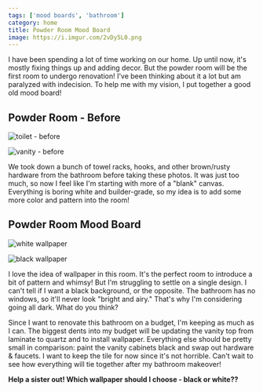 ```yaml
---
tags: ['mood boards', 'bathroom']
category: home
title: Powder Room Mood Board
image: https://i.imgur.com/2vDy5L0.png
---
```


I have been spending a lot of time working on our home. Up until now, it's mostly fixing things up and adding decor. But the powder room will be the first room to undergo renovation! I've been thinking about it a lot but am paralyzed with indecision. To help me with my vision, I put together a good old mood board!

## Powder Room - Before

![toilet - before](https://lh3.googleusercontent.com/LZbkgwXDnYjkBkfAx7porzlB_0PvPTJKBnAqRFEK_FIa5q55HhRRe3JS4bz3uuaY8piw3MJghZDJlWtHvWhPNvrYywEIDlmmqbEWN5ezq15VsTg9qEctQf8sXKZslz6QBI98WED_S4qLEfz3nzwjMjVAnp7hKvrrAl6lcKfIYCiNOTVxA6xxnaxbbpMQ7C-xNr47Jn9Luk1v36jRKRi0xxz3e5k1b3yKBNm8bx7JTE1QcT4gkroOHFCrTEp4xlG0Q5qL-gnZ64soX-ZKm24gMt_XMUbE7a_Ed7ZXr445lKWF99mlZHRDROpNog3MMMc9Xht7NZrPdEJHmI3WfZ0sF9FS9z-FBHJi8-cj-oEjGG98rlLyCymslbU0P-gqWvd5Apwuwmpas8YBu9413F-2LQbneKma--sX4tKV1fObg7O7tgKYpwq5HptBA3LhPOfYMQpN4aTxuKaURQmRTbK1_veJty0oew-49Pt0l8sdUZEN1rls8SEwYERempA9h736Vl6gYo9v6hrRfQF8XswsjwbG2otJwqo5Zecv59OPnIWGsgmDSIUp9uERKGitDxvWhHiZaAJYuMcbpcFBQKb_Cm2ck8XUCBqMj_rUeDrfdwG_nbTRdJLPQqE1584i667ajzemPNIdtDfGobTFGrOaGF7W9rP2DlytR_3av0JWJz2xz2sihL2X6wYB0pqLYZMSNdfmzHNSaswhTtXeYkXZwxo1hF4--Jo3zf2fY-RJViDCKsme2ECVAQeqBprd0bBfF3r4ZYTQKzmAXDJr6gc=w738-h984-no?authuser=0)

![vanity - before](https://lh3.googleusercontent.com/VyJG-3GXFmv7rBvC4PY7Vxe1J8ZbMZ2MJ6CvQEdgHq1MnLJMw6pvpWGEcRKhkjZj3Jd2qEuQUNQ3yFph64sEdi7GW59jH9fwxhGfAqw5Bls97OSXc6LK5oue0tcK8FPrlko7bGm4AemBrnALqO1fCbzI0s46cjH4Kqhca2b-S_BpNI_FQcfv9MNKucciCydA8QK5PzWZ7f7R1LxZUxdC9J2ru2kpa51xp1sd8I2QYLrrMJI5PrwnWFFsG_NrFlVz-3XXOjX-baRzufcgZgqxpl6CCmQxP78L2Z-rHFRFfq1Hxjgi_1QloqLdLfe3xQ61gtyhwF-Jaf2uQMz96XpQe_QJ2Np4oBb4qSFkhcf2JrBKXCx0VHZkkFw1kdBfc19X_F9aZ9cP2t_aRpW8T0TsKgtYmY3w8JXtXa_d_bbgM9vzPLSZvhfn0fxOFcOh8eHPL-qQrsChR8oG18-Xy5Axq6GG_FOU9CDVP-nmrVpsSTEnNCA4mCxX-H4uW7xvEHWDu2n0OVmzyHVy35a2ekusCyNAdUaR-lRmH_CoWFT-9LtrOYEHDBXhs5b-PWjtQut_ASnotgHsaMVJLnmh0iddRjEq7i0Hux-jNCB1bEkq3u1eOfoqaVdH48biXlKic9oj0zBy8F3S3ATD11IiSUi4gC5Rdt5EDeBRvlT_az8YBgxEOHS9Hk1qWgH_yBiBvCyO_HYwszjouQmeJhRyRDOxSTmgjExA9vy18rds7Vqnv13C-UQzyn35tomMOQAalT9dquP0_gr2imKN3CNfZbU=w738-h984-no?authuser=0)

We took down a bunch of towel racks, hooks, and other brown/rusty hardware from the bathroom before taking these photos. It was just too much, so now I feel like I'm starting with more of a "blank" canvas. Everything is boring white and builder-grade, so my idea is to add some more color and pattern into the room!

## Powder Room Mood Board

![white wallpaper](https://i.imgur.com/2vDy5L0.png)

![black wallpaper](https://i.imgur.com/QFCzzqj.png)

I love the idea of wallpaper in this room. It's the perfect room to introduce a bit of pattern and whimsy! But I'm struggling to settle on a single design. I can't tell if I want a black background, or the opposite. The bathroom has no windows, so it'll never look "bright and airy." That's why I'm considering going all dark. What do you think?

Since I want to renovate this bathroom on a budget, I'm keeping as much as I can. The biggest dents into my budget will be updating the vanity top from laminate to quartz and to install wallpaper. Everything else should be pretty small in comparison: paint the vanity cabinets black and swap out hardware & faucets. I want to keep the tile for now since it's not horrible. Can't wait to see how everything will tie together after my bathroom makeover!

**Help a sister out! Which wallpaper should I choose - black or white??**